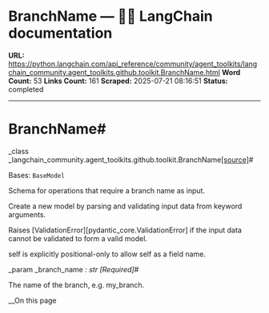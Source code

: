# BranchName — 🦜🔗 LangChain  documentation

**URL:** https://python.langchain.com/api_reference/community/agent_toolkits/langchain_community.agent_toolkits.github.toolkit.BranchName.html
**Word Count:** 53
**Links Count:** 161
**Scraped:** 2025-07-21 08:16:51
**Status:** completed

---

# BranchName\#

_class _langchain\_community.agent\_toolkits.github.toolkit.BranchName[\[source\]](https://python.langchain.com/api_reference/_modules/langchain_community/agent_toolkits/github/toolkit.html#BranchName)\#     

Bases: `BaseModel`

Schema for operations that require a branch name as input.

Create a new model by parsing and validating input data from keyword arguments.

Raises \[ValidationError\]\[pydantic\_core.ValidationError\] if the input data cannot be validated to form a valid model.

self is explicitly positional-only to allow self as a field name.

_param _branch\_name _: str_ _\[Required\]_\#     

The name of the branch, e.g. my\_branch.

__On this page